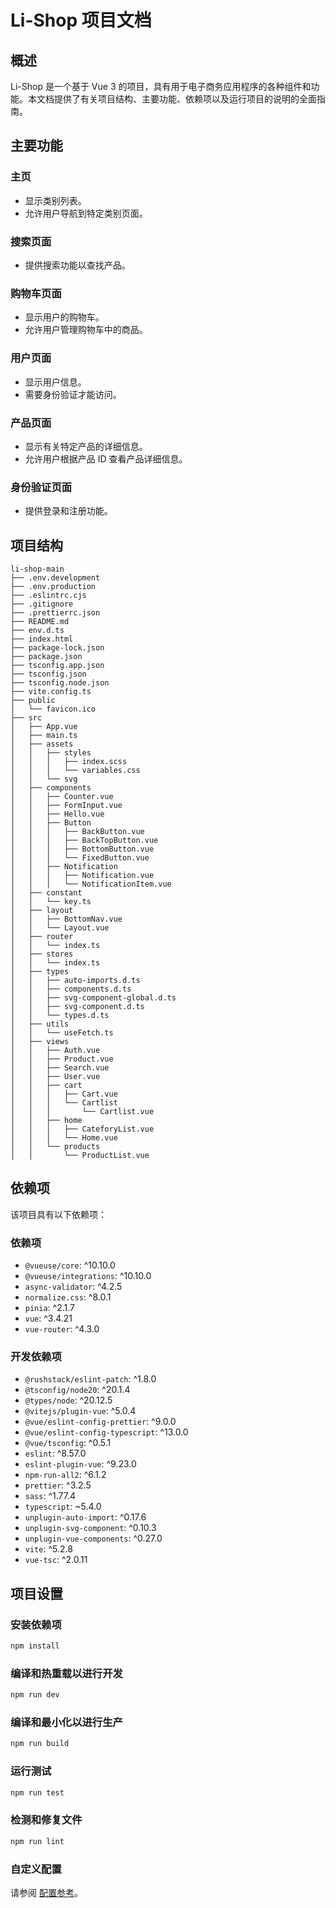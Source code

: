 
# Li-Shop 项目文档

## 概述

Li-Shop 是一个基于 Vue 3 的项目，具有用于电子商务应用程序的各种组件和功能。本文档提供了有关项目结构、主要功能、依赖项以及运行项目的说明的全面指南。

## 主要功能

### 主页
- 显示类别列表。
- 允许用户导航到特定类别页面。

### 搜索页面
- 提供搜索功能以查找产品。

### 购物车页面
- 显示用户的购物车。
- 允许用户管理购物车中的商品。

### 用户页面
- 显示用户信息。
- 需要身份验证才能访问。

### 产品页面
- 显示有关特定产品的详细信息。
- 允许用户根据产品 ID 查看产品详细信息。

### 身份验证页面
- 提供登录和注册功能。

## 项目结构

```
li-shop-main
├── .env.development
├── .env.production
├── .eslintrc.cjs
├── .gitignore
├── .prettierrc.json
├── README.md
├── env.d.ts
├── index.html
├── package-lock.json
├── package.json
├── tsconfig.app.json
├── tsconfig.json
├── tsconfig.node.json
├── vite.config.ts
├── public
│   └── favicon.ico
├── src
│   ├── App.vue
│   ├── main.ts
│   ├── assets
│   │   ├── styles
│   │   │   ├── index.scss
│   │   │   └── variables.css
│   │   └── svg
│   ├── components
│   │   ├── Counter.vue
│   │   ├── FormInput.vue
│   │   ├── Hello.vue
│   │   ├── Button
│   │   │   ├── BackButton.vue
│   │   │   ├── BackTopButton.vue
│   │   │   ├── BottomButton.vue
│   │   │   └── FixedButton.vue
│   │   ├── Notification
│   │   │   ├── Notification.vue
│   │   │   └── NotificationItem.vue
│   ├── constant
│   │   └── key.ts
│   ├── layout
│   │   ├── BottomNav.vue
│   │   └── Layout.vue
│   ├── router
│   │   └── index.ts
│   ├── stores
│   │   └── index.ts
│   ├── types
│   │   ├── auto-imports.d.ts
│   │   ├── components.d.ts
│   │   ├── svg-component-global.d.ts
│   │   ├── svg-component.d.ts
│   │   └── types.d.ts
│   ├── utils
│   │   └── useFetch.ts
│   ├── views
│   │   ├── Auth.vue
│   │   ├── Product.vue
│   │   ├── Search.vue
│   │   ├── User.vue
│   │   ├── cart
│   │   │   ├── Cart.vue
│   │   │   └── Cartlist
│   │   │       └── Cartlist.vue
│   │   ├── home
│   │   │   ├── CateforyList.vue
│   │   │   └── Home.vue
│   │   └── products
│   │       └── ProductList.vue
```
## 依赖项

该项目具有以下依赖项：

### 依赖项
- `@vueuse/core`: ^10.10.0
- `@vueuse/integrations`: ^10.10.0
- `async-validator`: ^4.2.5
- `normalize.css`: ^8.0.1
- `pinia`: ^2.1.7
- `vue`: ^3.4.21
- `vue-router`: ^4.3.0

### 开发依赖项
- `@rushstack/eslint-patch`: ^1.8.0
- `@tsconfig/node20`: ^20.1.4
- `@types/node`: ^20.12.5
- `@vitejs/plugin-vue`: ^5.0.4
- `@vue/eslint-config-prettier`: ^9.0.0
- `@vue/eslint-config-typescript`: ^13.0.0
- `@vue/tsconfig`: ^0.5.1
- `eslint`: ^8.57.0
- `eslint-plugin-vue`: ^9.23.0
- `npm-run-all2`: ^6.1.2
- `prettier`: ^3.2.5
- `sass`: ^1.77.4
- `typescript`: ~5.4.0
- `unplugin-auto-import`: ^0.17.6
- `unplugin-svg-component`: ^0.10.3
- `unplugin-vue-components`: ^0.27.0
- `vite`: ^5.2.8
- `vue-tsc`: ^2.0.11

## 项目设置

### 安装依赖项
```bash
npm install
```

### 编译和热重载以进行开发
```bash
npm run dev
```

### 编译和最小化以进行生产
```bash
npm run build
```

### 运行测试
```bash
npm run test
```

### 检测和修复文件
```bash
npm run lint
```

### 自定义配置
请参阅 [配置参考](https://vitejs.dev/config/)。
